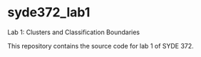 # syde372_lab1
Lab 1: Clusters and Classification Boundaries

This repository contains the source code for lab 1 of SYDE 372.